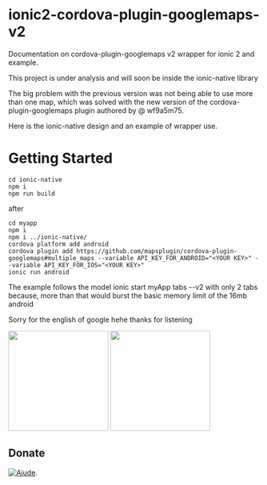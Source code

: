 # ionic2-cordova-plugin-googlemaps-v2

Documentation on cordova-plugin-googlemaps v2 wrapper for ionic 2 and example.

This project is under analysis and will soon be inside the ionic-native library

The big problem with the previous version was not being able to use more than one map, which was solved with the new version of the cordova-plugin-googlemaps plugin authored by @ wf9a5m75.

Here is the ionic-native design and an example of wrapper use.

# Getting Started
```
cd ionic-native
npm i 
npm run build
```
after
```
cd myapp
npm i
npm i ../ionic-native/
cordova platform add android
cordova plugin add https://github.com/mapsplugin/cordova-plugin-googlemaps#multiple_maps --variable API_KEY_FOR_ANDROID="<YOUR KEY>" --variable API_KEY_FOR_IOS="<YOUR KEY>"
ionic run android
```

The example follows the model ionic start myApp tabs --v2 with only 2 tabs because, more than that would burst the basic memory limit of the 16mb android

Sorry for the english of google hehe
thanks for listening

<img src="https://raw.githubusercontent.com/jalescardoso/ionic2-cordova-plugin-googlemaps-v2/master/1.png" width="200"> <img src="https://raw.githubusercontent.com/jalescardoso/ionic2-cordova-plugin-googlemaps-v2/master/2.png" width="200">

## Donate

[![Ajude](https://stc.pagseguro.uol.com.br/public/img/botoes/doacoes/120x53-doar.gif)](https://pag.ae/bbkGLHL).
